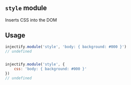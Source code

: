 ## `style` module

Inserts CSS into the DOM

## Usage

```js
injectify.module('style', 'body: { background: #000 }')
// undefined


injectify.module('style', {
    css: 'body: { background: #000 }'
})
// undefined
```